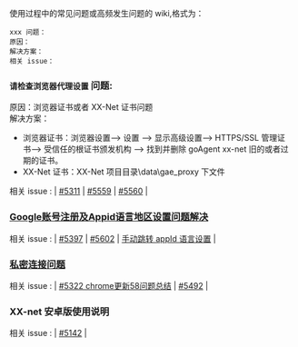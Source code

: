 使用过程中的常见问题或高频发生问题的 wiki,格式为：

```
xxx 问题：
原因：
解决方案：
相关 issue：
```

### `请检查浏览器代理设置` 问题:  
原因：浏览器证书或者 XX-Net 证书问题  
解决方案：  
   - 浏览器证书：浏览器设置--> 设置 --> 显示高级设置--> HTTPS/SSL 管理证书--> 受信任的根证书颁发机构 --> 找到并删除 goAgent xx-net 旧的或者过期的证书。
   - XX-Net 证书：XX-Net 项目目录\data\gae_proxy 下文件  

相关 issue : | [#5311](https://github.com/XX-net/XX-Net/issues/5311) | [#5559](https://github.com/XX-net/XX-Net/issues/5559) | [#5560](https://github.com/XX-net/XX-Net/issues/5560 ) | 


### [Google账号注册及Appid语言地区设置问题解决](https://github.com/XX-net/XX-Net/issues/5602)  
相关 issue : | [#5397](https://github.com/XX-net/XX-Net/issues/5397) | [#5602](https://github.com/XX-net/XX-Net/issues/5602) | [手动跳转 appId 语言设置](https://console.cloud.google.com/appengine/start) | 
### [私密连接问题](https://github.com/XX-net/XX-Net/issues/5322)  
相关 issue : | [#5322 chrome更新58问题总结](https://github.com/XX-net/XX-Net/issues/5322) | [#5492](https://github.com/XX-net/XX-Net/issues/5492) | 
### XX-net 安卓版使用说明 
相关 issue : | [#5142](https://github.com/XX-net/XX-Net/issues/5142) |    

